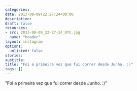 ```yaml
---
categories:
date: 2013-08-09T22:27:24+00:00
description:
draft: false
resources:
- src: 2013-08-09_22-27-24_UTC.jpg
  name: "header"
layout: instagram
options:
  unlisted: false
stories:
subtitle:
title: "Foi a primeira vez que fui correr desde Junho. :)"
tags: []
---
```


"Foi a primeira vez que fui correr desde Junho. :)"
